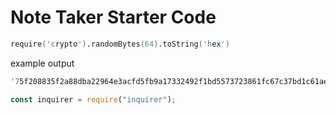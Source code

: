 # Note Taker Starter Code



```s
require('crypto').randomBytes(64).toString('hex')
```
example output

```s
'75f208835f2a88dba22964e3acfd5fb9a17332492f1bd5573723861fc67c37bd1c61aed0cddd6e8322b93267b5d29d0f8c2c49a61ee93b20c30c3dcb8df6a359'
```

```js
const inquirer = require("inquirer");
```